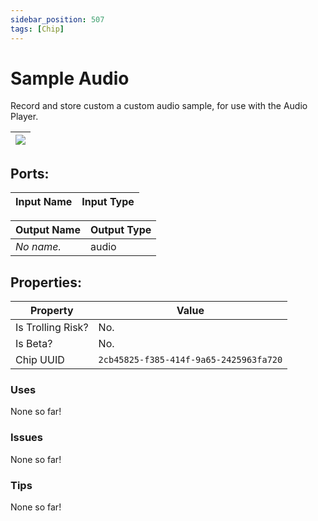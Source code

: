 ```yaml
---
sidebar_position: 507
tags: [Chip]
---
```


# Sample Audio


Record and store custom a custom audio sample, for use with the Audio Player.

| ![](https://images-ext-2.discordapp.net/external/MPmIaQzlEPmgGWlgi-WxBBXt0Bjv_zWPkg1y1f_sy3s/https/www.recroomcircuits.com/image/circuit/absolute-value?width=206&height=108) |
|-----|

## Ports:

| Input Name | Input Type |
|-----------|-----------|

| Output Name | Output Type |
|-----------|-----------|
| *No name.* | audio |

## Properties:

| Property  | Value |
|-------------------|-----------|
| Is Trolling Risk? | No. |
| Is Beta? | No. |
| Chip UUID | `2cb45825-f385-414f-9a65-2425963fa720` |

### Uses
None so far!

### Issues
None so far!

### Tips
None so far!
